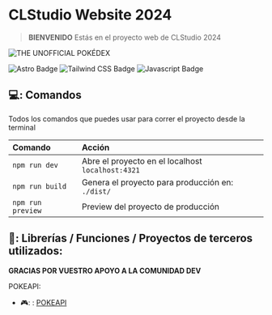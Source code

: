 # CLStudio Website 2024

>  **BIENVENIDO** Estás en el proyecto web de CLStudio 2024

![THE UNOFFICIAL POKÉDEX](./public/extras/logo.png)

![Astro Badge](https://img.shields.io/badge/Astro-FF3E00?logo=astro&logoColor=fff&style=flat)
![Tailwind CSS Badge](https://img.shields.io/badge/Tailwind%20CSS-06B6D4?logo=tailwindcss&logoColor=fff&style=flat)
![Javascript Badge]([https://img.shields.io/badge/Figma-ff7262?logo=figma&logoColor=fff&style=flat](https://img.shields.io/badge/Javascript-f0db4f?logo=javascript&logoColor=000&style=flat))

## 💻: Comandos

Todos los comandos que puedes usar para correr el proyecto desde la terminal

| Comando                   | Acción                                           |
| :------------------------ | :----------------------------------------------- |
| `npm run dev`             | Abre el proyecto en el localhost `localhost:4321`|
| `npm run build`           | Genera el proyecto para producción en: `./dist/` |
| `npm run preview`         | Preview del proyecto de producción               |

## :revolving_hearts:: Librerías / Funciones / Proyectos de terceros utilizados:

**GRACIAS POR VUESTRO APOYO A LA COMUNIDAD DEV**

POKEAPI:
- 🎮: : [POKEAPI]([https://github.com/midudev/tailwind-animations](https://pokeapi.co/))
